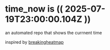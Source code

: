 # time_now is (( 2025-07-19T23:00:00.104Z ))

an automated repo that shows the currnent time

inspired by [breakingheatmap](https://github.com/breakingheatmap/breakingheatmap)